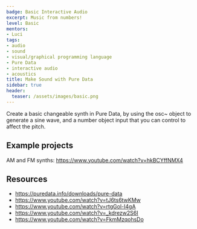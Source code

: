 ```yaml
---
badge: Basic Interactive Audio
excerpt: Music from numbers!
level: Basic
mentors:
- Luci
tags:
- audio
- sound
- visual/graphical programming language
- Pure Data
- interactive audio
- acoustics
title: Make Sound with Pure Data
sidebar: true
header:
  teaser: /assets/images/basic.png
---
```

Create a basic changeable synth in Pure Data, by using the osc~ object to generate a sine wave, and a number object input that you can control to affect the pitch.

## Example projects
AM and FM synths: <a href="https://www.youtube.com/watch?v=hkBCYffNMX4" rel="noopener">https://www.youtube.com/watch?v=hkBCYffNMX4</a>
 

## Resources
* <a href="https://puredata.info/downloads/pure-data" rel="noopener">https://puredata.info/downloads/pure-data</a> 
* <a href="https://www.youtube.com/watch?v=tJ6ts6twKMw" rel="noopener">https://www.youtube.com/watch?v=tJ6ts6twKMw</a> 
* <a href="https://www.youtube.com/watch?v=rtgGol-I4gA" rel="noopener">https://www.youtube.com/watch?v=rtgGol-I4gA</a> 
* <a href="https://www.youtube.com/watch?v=_kdrezw2S6I" rel="noopener">https://www.youtube.com/watch?v=_kdrezw2S6I</a> 
* <a href="https://www.youtube.com/watch?v=FkmMzqohsDo" rel="noopener">https://www.youtube.com/watch?v=FkmMzqohsDo</a> 

